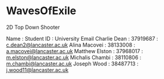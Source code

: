 # WavesOfExile
2D Top Down Shooter

Name            : Student ID  : University Email
Charlie Dean    : 37919687    : c.dean2@lancaster.ac.uk
Alina Macovei   : 38133008    : a.macovei@lancaster.ac.uk
Matthew Elston  : 37968017    : m.elston@lancaster.ac.uk
Michalis Chambi : 38110806    : m.chambi@lancaster.ac.uk
Joseph Wood     : 38487713    : j.wood11@lancaster.ac.uk

